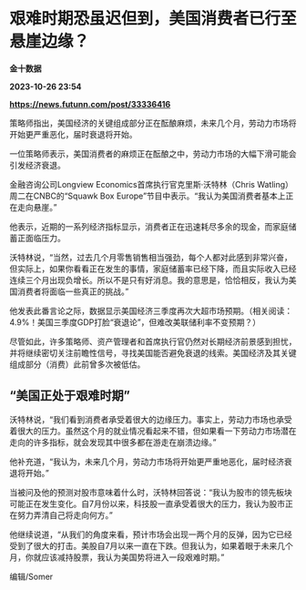# 艰难时期恐虽迟但到，美国消费者已行至悬崖边缘？
**金十数据**

**2023-10-26 23:54**

**https://news.futunn.com/post/33336416**

策略师指出，美国经济的关键组成部分正在酝酿麻烦，未来几个月，劳动力市场将开始更严重恶化，届时衰退将开始。

一位策略师表示，美国消费者的麻烦正在酝酿之中，劳动力市场的大幅下滑可能会引发经济衰退。

金融咨询公司Longview Economics首席执行官克里斯·沃特林（Chris Watling）周二在CNBC的“Squawk Box Europe”节目中表示。“我认为美国消费者基本上正在走向悬崖。”

他表示，近期的一系列经济指标显示，消费者正在迅速耗尽多余的现金，而家庭储蓄正面临压力。

沃特林说，“当然，过去几个月零售销售相当强劲，每个人都对此感到非常兴奋，但实际上，如果你看看正在发生的事情，家庭储蓄率已经下降，而且实际收入已经连续三个月出现负增长。所以不是只有好消息。我的意思是，恰恰相反，我认为美国消费者将面临一些真正的挑战。”

他发表此番言论之际，数据显示美国经济三季度再次大超市场预期。（相关阅读：4.9%！美国三季度GDP打脸“衰退论”，但难改美联储利率不变预期？）

尽管如此，许多策略师、资产管理者和首席执行官仍然对长期经济前景感到担忧，并将继续密切关注前瞻性信号，寻找美国能否避免衰退的线索。美国经济及其关键组成部分（消费）此前曾多次被低估。

“美国正处于艰难时期”
-----------

沃特林说，“我们看到消费者承受着很大的边缘压力。事实上，劳动力市场也承受着很大的压力。虽然这个月的就业情况看起来不错，但如果看一下劳动力市场潜在走向的许多指标，就会发现其中很多都在游走在崩溃边缘。”

他补充道，“我认为，未来几个月，劳动力市场将开始更严重地恶化，届时经济衰退将开始。”

当被问及他的预测对股市意味着什么时，沃特林回答说：“我认为股市的领先板块可能正在发生变化。自7月份以来，科技股一直承受着很大的压力，我认为股市正在努力弄清自己将走向何方。”

他继续说道，“从我们的角度来看，预计市场会出现一两个月的反弹，因为它已经受到了很大的打击。美股自7月以来一直在下跌。但我认为，如果着眼于未来几个月，你就应该减持股票，我认为美国势将进入一段艰难时期。”

编辑/Somer